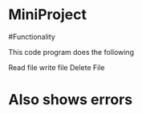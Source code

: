# MiniProject

#Functionality

This code program does the following

Read file
write file
Delete File

# Also shows errors

